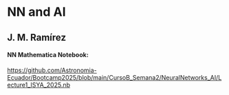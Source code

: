 # NN and AI
## J. M. Ramírez

#### NN Mathematica Notebook:

https://github.com/Astronomia-Ecuador/Bootcamp2025/blob/main/CursoB_Semana2/NeuralNetworks_AI/Lecture1_ISYA_2025.nb
